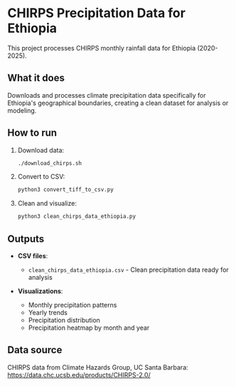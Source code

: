 # CHIRPS Precipitation Data for Ethiopia

This project processes CHIRPS monthly rainfall data for Ethiopia (2020-2025).

## What it does

Downloads and processes climate precipitation data specifically for Ethiopia's geographical boundaries, creating a clean dataset for analysis or modeling.

## How to run

1. Download data:
   ```bash
   ./download_chirps.sh
   ```

2. Convert to CSV:
   ```bash
   python3 convert_tiff_to_csv.py
   ```

3. Clean and visualize:
   ```bash
   python3 clean_chirps_data_ethiopia.py
   ```

## Outputs

- **CSV files**: 
  - `clean_chirps_data_ethiopia.csv` - Clean precipitation data ready for analysis
  
- **Visualizations**:
  - Monthly precipitation patterns
  - Yearly trends
  - Precipitation distribution
  - Precipitation heatmap by month and year

## Data source

CHIRPS data from Climate Hazards Group, UC Santa Barbara: 
https://data.chc.ucsb.edu/products/CHIRPS-2.0/
